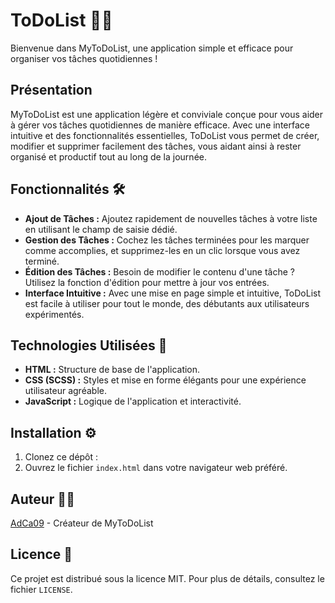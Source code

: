 # ToDoList 📝✅

Bienvenue dans MyToDoList, une application simple et efficace pour organiser vos tâches quotidiennes ! 

## Présentation

MyToDoList est une application légère et conviviale conçue pour vous aider à gérer vos tâches quotidiennes de manière efficace. Avec une interface intuitive et des fonctionnalités essentielles, ToDoList vous permet de créer, modifier et supprimer facilement des tâches, vous aidant ainsi à rester organisé et productif tout au long de la journée.

## Fonctionnalités 🛠️

- **Ajout de Tâches :** Ajoutez rapidement de nouvelles tâches à votre liste en utilisant le champ de saisie dédié.
- **Gestion des Tâches :** Cochez les tâches terminées pour les marquer comme accomplies, et supprimez-les en un clic lorsque vous avez terminé.
- **Édition des Tâches :** Besoin de modifier le contenu d'une tâche ? Utilisez la fonction d'édition pour mettre à jour vos entrées.
- **Interface Intuitive :** Avec une mise en page simple et intuitive, ToDoList est facile à utiliser pour tout le monde, des débutants aux utilisateurs expérimentés.

## Technologies Utilisées 🚀

- **HTML :** Structure de base de l'application.
- **CSS (SCSS) :** Styles et mise en forme élégants pour une expérience utilisateur agréable.
- **JavaScript :** Logique de l'application et interactivité.

## Installation ⚙️

1. Clonez ce dépôt :
2. Ouvrez le fichier `index.html` dans votre navigateur web préféré.


## Auteur 👨‍💻

[AdCa09](https://github.com/AdCa09) - Créateur de MyToDoList

## Licence 📄

Ce projet est distribué sous la licence MIT. Pour plus de détails, consultez le fichier `LICENSE`.
